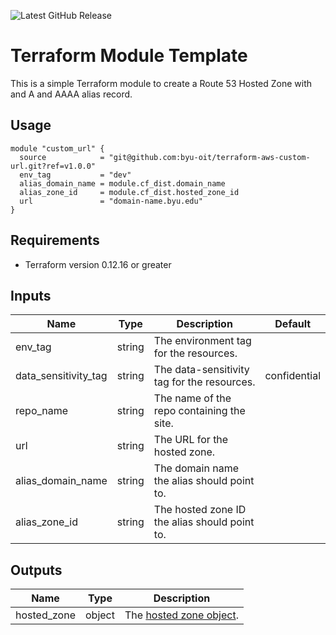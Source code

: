 ![Latest GitHub Release](https://img.shields.io/github/v/release/byu-oit/terraform-aws-hosted-zone?sort=semver)

# Terraform Module Template

This is a simple Terraform module to create a Route 53 Hosted Zone with and A and AAAA alias record.

## Usage
```hcl
module "custom_url" {
  source            = "git@github.com:byu-oit/terraform-aws-custom-url.git?ref=v1.0.0"
  env_tag           = "dev"
  alias_domain_name = module.cf_dist.domain_name
  alias_zone_id     = module.cf_dist.hosted_zone_id
  url               = "domain-name.byu.edu"
}
```

## Requirements
* Terraform version 0.12.16 or greater

## Inputs
| Name | Type  | Description | Default |
| --- | --- | --- | --- |
| env_tag | string | The environment tag for the resources. |
| data_sensitivity_tag | string | The data-sensitivity tag for the resources. | confidential |
| repo_name | string | The name of the repo containing the site. |
| url | string | The URL for the hosted zone. |
| alias_domain_name | string | The domain name the alias should point to. |
| alias_zone_id | string | The hosted zone ID the alias should point to. |

## Outputs
| Name | Type | Description |
| ---  | ---  | --- |
| hosted_zone | object | The [hosted zone object](https://www.terraform.io/docs/providers/aws/r/route53_zone.html#attributes-reference). |
